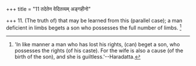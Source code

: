 +++
title = "11 तदेतेन वेदितव्यम् अङ्गहीनो"

+++
11. (The truth of) that may be learned from this (parallel case); a man deficient in limbs begets a son who possesses the full number of limbs. [^3] 


[^3]:  'In like manner a man who has lost his rights, (can) beget a son, who possesses the rights (of his caste). For the wife is also a cause (of the birth of the son), and she is guiltless.'--Haradatta.
